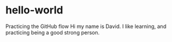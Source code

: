 # hello-world
Practicing the GitHub flow
Hi my name is David. I like learning, and practicing being a good strong person.
